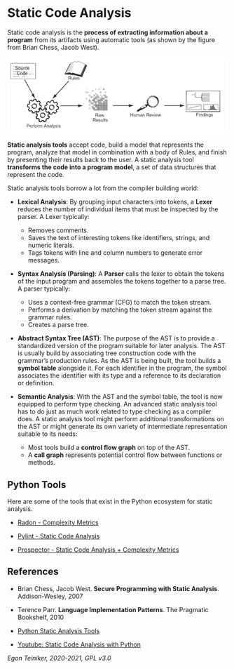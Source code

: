 # Static Code Analysis 

Static code analysis is the **process of extracting information about a program** from its artifacts using automatic tools (as shown by the figure from Brian Chess, Jacob West).

![Static Code Analysis](figures/StaticAnalysis.png)

**Static analysis tools** accept code, build a model that represents the program, analyze that model in combination with a body of Rules, and finish by presenting their results back to the user.
A static analysis tool **transforms the code into a program model**, a set of data structures that represent the code.

Static analysis tools borrow a lot from the compiler building world: 
* **Lexical Analysis**: By grouping input characters into tokens, a **Lexer** reduces the number of individual items that must be inspected by the parser.
    A Lexer typically:
    * Removes comments.
    * Saves the text of interesting tokens like identifiers, strings, and numeric literals.    
    * Tags tokens with line and column numbers to generate error messages.

* **Syntax Analysis (Parsing)**: A **Parser** calls the lexer to obtain the tokens of the input program and assembles the tokens together to a parse tree.
    A parser typically:
    * Uses a context-free grammar (CFG) to match the token stream.
    * Performs a derivation by matching the token stream against the grammar rules. 
    * Creates a parse tree. 

* **Abstract Syntax Tree (AST)**: The purpose of the AST is to provide a standardized version of the program suitable for later analysis.
    The AST is usually build by associating tree construction code with the grammar’s production rules.
    As the AST is being built, the tool builds a **symbol table** alongside it. 
    For each identifier in the program, the symbol associates the identifier with its type and a reference to its declaration or definition.

* **Semantic Analysis**: With the AST and the symbol table, the tool is now equipped to perform type checking. An advanced static analysis tool 
    has to do just as much work related to type checking as a compiler does.
    A static analysis tool might perform additional transformations on the AST or might generate its own variety of intermediate representation 
    suitable to its needs:
    * Most tools build a **control flow graph** on top of the AST.
    * A **call graph** represents potential control flow between functions or methods.


## Python Tools

Here are some of the tools that exist in the Python ecosystem for static analysis.


* [Radon - Complexity Metrics](https://github.com/teiniker/teiniker-lectures-softwaretesting/tree/master/inspection/radon)

* [Pylint - Static Code Analysis](https://github.com/teiniker/teiniker-lectures-softwaretesting/tree/master/inspection/pylint)

* [Prospector - Static Code Analysis + Complexity Metrics](https://github.com/teiniker/teiniker-lectures-softwaretesting/tree/master/inspection/prospector)


## References

* Brian Chess, Jacob West. **Secure Programming with Static Analysis**. Addison-Wesley, 2007

* Terence Parr. **Language Implementation Patterns**. The Pragmatic Bookshelf, 2010 

* [Python Static Analysis Tools](https://luminousmen.com/post/python-static-analysis-tools)

* [Youtube: Static Code Analysis with Python](https://youtu.be/mfXIJ-Fu5Fw)

*Egon Teiniker, 2020-2021, GPL v3.0*